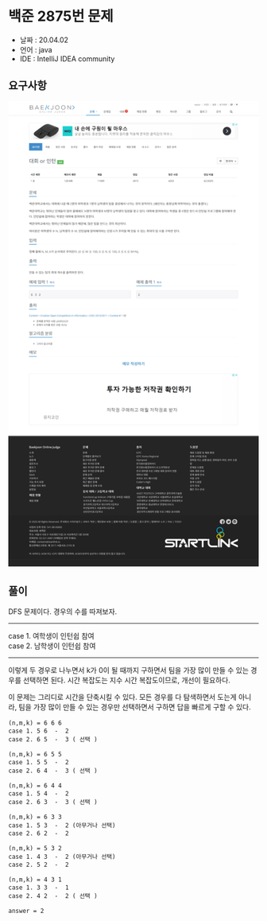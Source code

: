 # 백준 2875번 문제

* 날짜 : 20.04.02
* 언어 : java
* IDE : IntelliJ IDEA community 

## 요구사항

<img src="/doc/backjoon/greedy/p2875/requirement.png"> 

## 풀이

DFS 문제이다.   경우의 수를 따져보자.

---
case 1. 여학생이 인턴쉽 참여<br>
case 2. 남학생이 인턴쉽 참여<br>

---

이렇게 두 경우로 나누면서 k가 0이 될 때까지 구하면서 팀을 가장 많이 만들 수 있는 경우를 선택하면 된다.  시간 복잡도는 지수 시간 복잡도이므로, 개선이 필요하다.

이 문제는 그리디로 시간을 단축시킬 수 있다. 모든 경우를 다 탐색하면서 도는게 아니라, 팀을 가장 많이 만들 수 있는 경우만 선택하면서 구하면 답을 빠르게 구할 수 있다.

```
(n,m,k) = 6 6 6
case 1. 5 6  -  2
case 2. 6 5  -  3 ( 선택 )
```

```
(n,m,k) = 6 5 5
case 1. 5 5  -  2
case 2. 6 4  -  3 ( 선택 )
```

```
(n,m,k) = 6 4 4
case 1. 5 4  -  2
case 2. 6 3  -  3 ( 선택 )
```

```
(n,m,k) = 6 3 3
case 1. 5 3  -  2 (아무거나 선택)
case 2. 6 2  -  2 
```

```
(n,m,k) = 5 3 2
case 1. 4 3  -  2 (아무거나 선택)
case 2. 5 2  -  2 
```

```
(n,m,k) = 4 3 1
case 1. 3 3  -  1
case 2. 4 2  -  2 ( 선택 )
```

```
answer = 2
```

